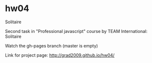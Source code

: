 # hw04
Solitaire

Second task in "Professional javascript" course by TEAM International: Solitaire

Watch the gh-pages branch (master is empty)

Link for project page: http://grad2009.github.io/hw04/
